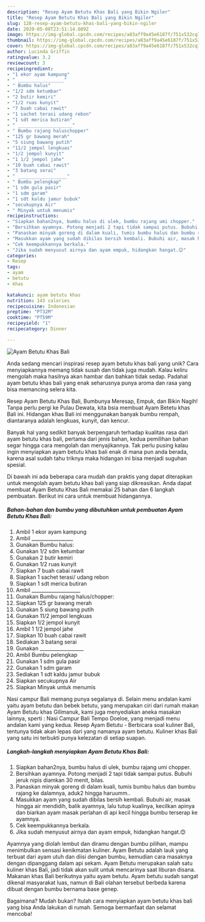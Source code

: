 ```yaml
---
description: "Resep Ayam Betutu Khas Bali yang Bikin Ngiler"
title: "Resep Ayam Betutu Khas Bali yang Bikin Ngiler"
slug: 128-resep-ayam-betutu-khas-bali-yang-bikin-ngiler
date: 2020-05-08T23:51:14.609Z
image: https://img-global.cpcdn.com/recipes/a83aff9a45e6187f/751x532cq70/ayam-betutu-khas-bali-foto-resep-utama.jpg
thumbnail: https://img-global.cpcdn.com/recipes/a83aff9a45e6187f/751x532cq70/ayam-betutu-khas-bali-foto-resep-utama.jpg
cover: https://img-global.cpcdn.com/recipes/a83aff9a45e6187f/751x532cq70/ayam-betutu-khas-bali-foto-resep-utama.jpg
author: Lucinda Griffin
ratingvalue: 3.2
reviewcount: 3
recipeingredient:
- "1 ekor ayam kampung"
- " _________________"
- " Bumbu halus"
- "1/2 sdm ketumbar"
- "2 butir kemiri"
- "1/2 ruas kunyit"
- "7 buah cabai rawit"
- "1 sachet terasi udang rebon"
- "1 sdt merica butiran"
- " ____________________"
- " Bumbu rajang haluschopper"
- "125 gr bawang merah"
- "5 siung bawang putih"
- "11/2 jempol lengkuas"
- "1/2 jempol kunyit"
- "1 1/2 jempol jahe"
- "10 buah cabai rawit"
- "3 batang serai"
- " __________________"
- " Bumbu pelengkap"
- "1 sdm gula pasir"
- "1 sdm garam"
- "1 sdt kaldu jamur bubuk"
- "secukupnya Air"
- " Minyak untuk menumis"
recipeinstructions:
- "Siapkan bahan2nya, bumbu halus di ulek, bumbu rajang umi chopper."
- "Bersihkan ayamnya. Potong menjadi 2 tapi tidak sampai putus. Bubuhi jeruk nipis diamkan 30 menit, bilas."
- "Panaskan minyak goreng di dalam kuali, tumis bumbu halus dan bumbu rajang ke dalamnya, aduk2 hingga haruumm.."
- "Masukkan ayam yang sudah dibilas bersih kembali. Bubuhi air, masak hingga air mendidih, balik ayamnya, lalu tutup kualinya, kecilkan apinya dan biarkan ayam masak perlahan di api kecil hingga bumbu terserap ke ayamnya."
- "Cek keempukkannya berkala."
- "Jika sudah menyusut airnya dan ayam empuk, hidangkan hangat.😊"
categories:
- Resep
tags:
- ayam
- betutu
- khas

katakunci: ayam betutu khas 
nutrition: 143 calories
recipecuisine: Indonesian
preptime: "PT32M"
cooktime: "PT59M"
recipeyield: "1"
recipecategory: Dinner

---
```



![Ayam Betutu Khas Bali](https://img-global.cpcdn.com/recipes/a83aff9a45e6187f/751x532cq70/ayam-betutu-khas-bali-foto-resep-utama.jpg)

Anda sedang mencari inspirasi resep ayam betutu khas bali yang unik? Cara menyiapkannya memang tidak susah dan tidak juga mudah. Kalau keliru mengolah maka hasilnya akan hambar dan bahkan tidak sedap. Padahal ayam betutu khas bali yang enak seharusnya punya aroma dan rasa yang bisa memancing selera kita.

Resep Ayam Betutu Khas Bali, Bumbunya Meresap, Empuk, dan Bikin Nagih! Tanpa perlu pergi ke Pulau Dewata, kita bsia membuat Ayam Betetu khas Bali ini. Hidangan khas Bali ini menggunakan banyak bumbu rempah, diantaranya adalah lengkuas, kunyit, dan kencur.

Banyak hal yang sedikit banyak berpengaruh terhadap kualitas rasa dari ayam betutu khas bali, pertama dari jenis bahan, kedua pemilihan bahan segar hingga cara mengolah dan menyajikannya. Tak perlu pusing kalau ingin menyiapkan ayam betutu khas bali enak di mana pun anda berada, karena asal sudah tahu triknya maka hidangan ini bisa menjadi suguhan spesial.


Di bawah ini ada beberapa cara mudah dan praktis yang dapat diterapkan untuk mengolah ayam betutu khas bali yang siap dikreasikan. Anda dapat membuat Ayam Betutu Khas Bali memakai 25 bahan dan 6 langkah pembuatan. Berikut ini cara untuk membuat hidangannya.

<!--inarticleads1-->

##### Bahan-bahan dan bumbu yang dibutuhkan untuk pembuatan Ayam Betutu Khas Bali:

1. Ambil 1 ekor ayam kampung
1. Ambil  _________________
1. Gunakan  Bumbu halus:
1. Gunakan 1/2 sdm ketumbar
1. Gunakan 2 butir kemiri
1. Gunakan 1/2 ruas kunyit
1. Siapkan 7 buah cabai rawit
1. Siapkan 1 sachet terasi/ udang rebon
1. Siapkan 1 sdt merica butiran
1. Ambil  ____________________
1. Gunakan  Bumbu rajang halus/chopper:
1. Siapkan 125 gr bawang merah
1. Gunakan 5 siung bawang putih
1. Gunakan 11/2 jempol lengkuas
1. Siapkan 1/2 jempol kunyit
1. Ambil 1 1/2 jempol jahe
1. Siapkan 10 buah cabai rawit
1. Sediakan 3 batang serai
1. Gunakan  __________________
1. Ambil  Bumbu pelengkap
1. Gunakan 1 sdm gula pasir
1. Gunakan 1 sdm garam
1. Sediakan 1 sdt kaldu jamur bubuk
1. Siapkan secukupnya Air
1. Siapkan  Minyak untuk menumis


Nasi campur Bali memang punya segalanya di. Selain menu andalan kami yaitu ayam betutu dan bebek betutu, yang merupakan ciri dari rumah makan Ayam Betutu khas Gilimanuk, kami juga menyediakan aneka masakan lainnya, sperti : Nasi Campur Bali Tempo Doeloe, yang menjadi menu andalan kami yang kedua. Resep Ayam Betutu - Berbicara soal kuliner Bali, tentunya tidak akan lepas dari yang namanya ayam betutu. Kuliner khas Bali yang satu ini terbukti punya kelezatan di setiap suapan. 

<!--inarticleads2-->

##### Langkah-langkah menyiapkan Ayam Betutu Khas Bali:

1. Siapkan bahan2nya, bumbu halus di ulek, bumbu rajang umi chopper.
1. Bersihkan ayamnya. Potong menjadi 2 tapi tidak sampai putus. Bubuhi jeruk nipis diamkan 30 menit, bilas.
1. Panaskan minyak goreng di dalam kuali, tumis bumbu halus dan bumbu rajang ke dalamnya, aduk2 hingga haruumm..
1. Masukkan ayam yang sudah dibilas bersih kembali. Bubuhi air, masak hingga air mendidih, balik ayamnya, lalu tutup kualinya, kecilkan apinya dan biarkan ayam masak perlahan di api kecil hingga bumbu terserap ke ayamnya.
1. Cek keempukkannya berkala.
1. Jika sudah menyusut airnya dan ayam empuk, hidangkan hangat.😊


Ayamnya yang diolah lembut dan diramu dengan bumbu pilihan, mampu menimbulkan sensasi kenikmatan kuliner. Ayam Betutu adalah lauk yang terbuat dari ayam utuh dan diisi dengan bumbu, kemudian cara masaknya dengan dipanggang dalam api sekam. Ayam Betutu merupakan salah satu kuliner khas Bali, jadi tidak akan sulit untuk mencarinya saat liburan disana. Makanan khas Bali berikutnya yaitu ayam betutu. Ayam betutu sudah sangat dikenal masyarakat luas, namun di Bali olahan tersebut berbeda karena dibuat dengan bumbu bernama base genep. 

Bagaimana? Mudah bukan? Itulah cara menyiapkan ayam betutu khas bali yang bisa Anda lakukan di rumah. Semoga bermanfaat dan selamat mencoba!
